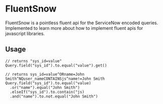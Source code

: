 # FluentSnow

FluentSnow is a pointless fluent api for the ServiceNow encoded queries. Implemented to learn more about how to implement fluent apis for javascript libraries.

## Usage

```#typescript
// returns "sys_id=value"
Query.field("sys_id").to.equal("value").get()

// returns sys_id=value^ORname=John Smith^NQuser_nameCONTAINSjs^name!=John Smith
Query.field("sys_id").to.equal("value)
  .or("name").equal("John Smith")
  .elseIf("sys_id").to.contain("js)
  .and("name").to.not.equal("John Smith")
```